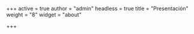 +++
active = true
author = "admin"
headless = true
title = "Presentación"
weight = "8"
widget = "about"

+++
